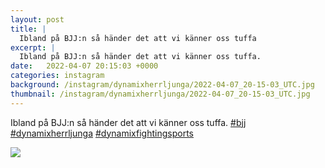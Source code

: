 ```yaml
---
layout: post
title: |
  Ibland på BJJ:n så händer det att vi känner oss tuffa
excerpt: |
  Ibland på BJJ:n så händer det att vi känner oss tuffa.   
date:   2022-04-07 20:15:03 +0000
categories: instagram
background: /instagram/dynamixherrljunga/2022-04-07_20-15-03_UTC.jpg
thumbnail: /instagram/dynamixherrljunga/2022-04-07_20-15-03_UTC.jpg
---
```

Ibland på BJJ:n så händer det att vi känner oss tuffa. [#bjj](https://www.instagram.com/explore/tags/bjj/) [#dynamixherrljunga](https://www.instagram.com/explore/tags/dynamixherrljunga/) [#dynamixfightingsports](https://www.instagram.com/explore/tags/dynamixfightingsports/)



<img src='/www-dynamix-herrljunga/instagram/dynamixherrljunga/2022-04-07_20-15-03_UTC.jpg' class='img-fluid' />
